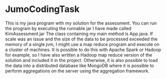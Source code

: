 # JumoCodingTask
This is my java program with my solution for the assessment.
You can run the program by executing the runnable jar I have made called KimAssessment.jar
The class containing my main method is App.java.
If scale was an issue and the size of the data to be processed exceeded the memory
of a single jvm, I might use a map reduce program and execute on a cluster of machines.
It is possible to do this with Apache Spark or Hadoop for example,
so I have also written a Hadoop map reduce version of the solution and included it in the project.
Otherwise, it is also possible to load the data into a distributed database like MongoDB 
where it is possible to perform aggregations on the server using the aggregation framework.
